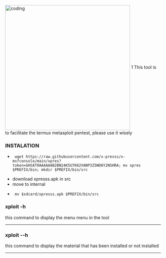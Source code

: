 <img align="center" alt="coding" width="404" src="https://camo.githubusercontent.com/cae12fddd9d6982901d82580bdf321d81fb299141098ca1c2d4891870827bf17/68747470733a2f2f6d69726f2e6d656469756d2e636f6d2f6d61782f313336302f302a37513379765349765f7430696f4a2d5a2e676966">
1
This tool is to facilitate the termux metasploit pentest, please use it wisely


### INSTALATION
* <pre><code> wget https://raw.githubusercontent.com/x-presss/x-msfconsole/main/xpres?token=GHSAT0AAAAAAB2BN24K5U7K62VANP3Z5WD6Y2NSHRA; mv xpres $PREFIX/bin; mkdir $PREFIX/bin/src </code></pre>
* download xpresss.apk in src
* move to internal
* <pre><code> mv $sdcard/xpresss.apk $PREFIX/bin/src </code></pre>

### xploit -h

this command to display the menu menu in the tool
_________________________________________________
### xploit --h

this command to display the material that has been installed or not installed
_________________________________________________
